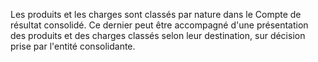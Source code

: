 Les produits et les charges sont classés par nature dans le Compte de résultat consolidé. Ce dernier peut être
accompagné d'une présentation des produits et des charges classés selon leur destination, sur décision prise par
l'entité consolidante.